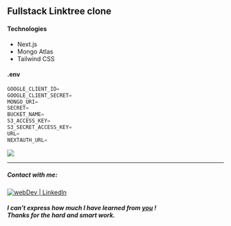 ## Fullstack Linktree clone 


#### Technologies

- Next.js
- Mongo Atlas
- Tailwind CSS

#### .env

```js 
GOOGLE_CLIENT_ID=
GOOGLE_CLIENT_SECRET=
MONGO_URI=
SECRET=
BUCKET_NAME=
S3_ACCESS_KEY=
S3_SECRET_ACCESS_KEY=
URL=
NEXTAUTH_URL=

```

![](demo.gif)

---

##### Contact with me:

[<img alt="webDev | LinkedIn" src="https://img.shields.io/badge/linkedin-0077B5.svg?&style=for-the-badge&logo=linkedin&logoColor=white" />][linkedin]

[linkedin]: https://www.linkedin.com/in/sergiy-antonyuk/

##### I can't express how much I have learned from [you](https://www.youtube.com/@CodingWithDawid) ! <br> Thanks for the hard and smart work.
